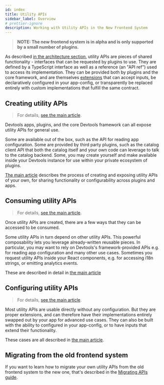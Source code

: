 ```yaml
---
id: index
title: Utility APIs
sidebar_label: Overview
# prettier-ignore
description: Working with Utility APIs in the New Frontend System
---
```


> **NOTE: The new frontend system is in alpha and is only supported by a small number of plugins.**

As described [in the architecture section](../architecture/33-utility-apis.md), utility APIs are pieces of shared functionality - interfaces that can be requested by plugins to use. They are defined by a TypeScript interface as well as a reference (an "API ref") used to access its implementation. They can be provided both by plugins and the core framework, and are themselves [extensions](../architecture/20-extensions.md) that can accept inputs, be declaratively configured in your app-config, or transparently be replaced entirely with custom implementations that fulfill the same contract.

## Creating utility APIs

> For details, [see the main article](./02-creating.md).

Devtools apps, plugins, and the core Devtools framework can all expose utility APIs for general use.

Some are available out of the box, such as the API for reading app configuration. Some are provided by third party plugins, such as the catalog client API that both the catalog itself and your own code can leverage to talk to the catalog backend. Some, you may create yourself and make available inside your Devtools instance for use within your private ecosystem of plugins.

[The main article](./02-creating.md) describes the process of creating and exposing utility APIs of your own, for sharing functionality or configurability across plugins and apps.

## Consuming utility APIs

> For details, [see the main article](./03-consuming.md).

Once utility APIs are created, there are a few ways that they can be accessed to be consumed.

Some utility APIs in turn depend on other utility APIs. This powerful composability lets you leverage already-written reusable pieces. In particular, you may want to rely on Devtools's framework-provided APIs e.g. for reading app configuration and many other use cases. Sometimes you request utility APIs inside your React components, e.g. for accessing i18n strings, or emitting analytics events.

These are described in detail in [the main article](./03-consuming.md)

## Configuring utility APIs

> For details, [see the main article](./04-configuring.md).

Most utility APIs are usable directly without any configuration. But they are proper extensions, and can therefore have their implementations entirely swapped out by your app for advanced use cases. They can also be built with the ability to configured in your app-config, or to have inputs that extend their functionality.

These cases are all described in [the main article](./04-configuring.md).

## Migrating from the old frontend system

If you want to learn how to migrate your own utility APIs from the old frontend system to the new one, that's described in the [Migrating APIs guide](../building-plugins/05-migrating.md#migrating-apis).
